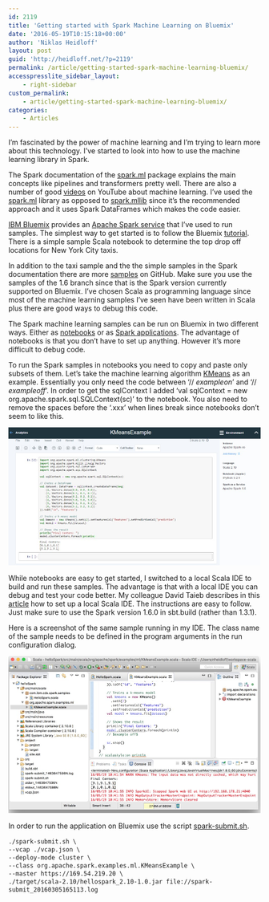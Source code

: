 ```yaml
---
id: 2119
title: 'Getting started with Spark Machine Learning on Bluemix'
date: '2016-05-19T10:15:18+00:00'
author: 'Niklas Heidloff'
layout: post
guid: 'http://heidloff.net/?p=2119'
permalink: /article/getting-started-spark-machine-learning-bluemix/
accesspresslite_sidebar_layout:
    - right-sidebar
custom_permalink:
    - article/getting-started-spark-machine-learning-bluemix/
categories:
    - Articles
---
```


I’m fascinated by the power of machine learning and I’m trying to learn more about this technology. I’ve started to look into how to use the machine learning library in Spark.

The Spark documentation of the [spark.ml](http://spark.apache.org/docs/latest/ml-guide.html) package explains the main concepts like pipelines and transformers pretty well. There are also a number of good [videos](https://www.youtube.com/user/TheApacheSpark/videos) on YouTube about machine learning. I’ve used the [spark.ml](http://spark.apache.org/docs/latest/ml-guide.html) library as opposed to [spark.mllib](http://spark.apache.org/docs/latest/mllib-guide.html) since it’s the recommended approach and it uses Spark DataFrames which makes the code easier.

[IBM Bluemix](https://bluemix.net) provides an [Apache Spark service](https://new-console.ng.bluemix.net/docs/services/AnalyticsforApacheSpark/index.html#index) that I’ve used to run samples. The simplest way to get started is to follow the Bluemix [tutorial](https://developer.ibm.com/clouddataservices/docs/spark/tutorials-and-samples/use-the-machine-learning-library/). There is a simple sample Scala notebook to determine the top drop off locations for New York City taxis.

In addition to the taxi sample and the the simple samples in the Spark documentation there are more [samples](https://github.com/apache/spark/tree/branch-1.6/examples/src/main/scala/org/apache/spark/examples/ml) on GitHub. Make sure you use the samples of the 1.6 branch since that is the Spark version currently supported on Bluemix. I’ve chosen Scala as programming language since most of the machine learning samples I’ve seen have been written in Scala plus there are good ways to debug this code.

The Spark machine learning samples can be run on Bluemix in two different ways. Either as [notebooks](https://new-console.ng.bluemix.net/docs/services/AnalyticsforApacheSpark/index-gentopic2.html#genTopProcId3) or as [Spark applications](https://new-console.ng.bluemix.net/docs/services/AnalyticsforApacheSpark/index-gentopic3.html#genTopProcId4). The advantage of notebooks is that you don’t have to set up anything. However it’s more difficult to debug code.

To run the Spark samples in notebooks you need to copy and paste only subsets of them. Let’s take the machine learning algorithm [KMeans](https://github.com/apache/spark/blob/branch-1.6/examples/src/main/scala/org/apache/spark/examples/ml/KMeansExample.scala) as an example. Essentially you only need the code between ‘// $example on$’ and ‘// $example off$’. In order to get the sqlContext I added ‘val sqlContext = new org.apache.spark.sql.SQLContext(sc)’ to the notebook. You also need to remove the spaces before the ‘.xxx’ when lines break since notebooks don’t seem to like this.

![image](/assets/img/2016/05/sparkml1.jpg)

While notebooks are easy to get started, I switched to a local Scala IDE to build and run these samples. The advantage is that with a local IDE you can debug and test your code better. My colleague David Taieb describes in this [article](https://developer.ibm.com/clouddataservices/start-developing-with-spark-and-notebooks/) how to set up a local Scala IDE. The instructions are easy to follow. Just make sure to use the Spark version 1.6.0 in sbt.build (rather than 1.3.1).

Here is a screenshot of the same sample running in my IDE. The class name of the sample needs to be defined in the program arguments in the run configuration dialog.

![image](/assets/img/2016/05/sparkml2.jpg)

In order to run the application on Bluemix use the script [spark-submit.sh](https://new-console.ng.bluemix.net/docs/services/AnalyticsforApacheSpark/index-gentopic3.html#spark-submit_properties).

```
./spark-submit.sh \
--vcap ./vcap.json \
--deploy-mode cluster \
--class org.apache.spark.examples.ml.KMeansExample \
--master https://169.54.219.20 \
./target/scala-2.10/hellospark_2.10-1.0.jar file://spark-submit_20160305165113.log
```